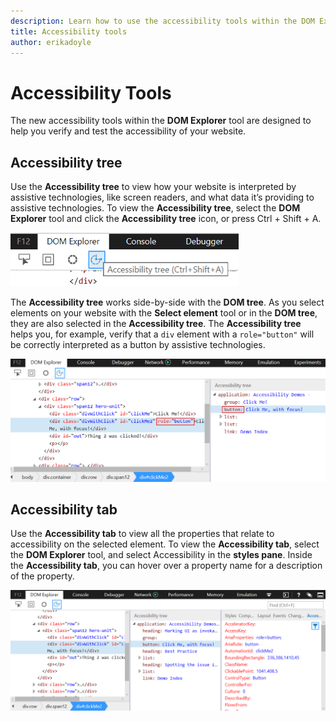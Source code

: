 ```yaml
---
description: Learn how to use the accessibility tools within the DOM Explorer tool to help you verify and test the accessibility of your website.
title: Accessibility tools
author: erikadoyle
---
```


# Accessibility Tools

The new accessibility tools within the **DOM Explorer** tool are designed to help you verify and test the accessibility of your website. 

## Accessibility tree
Use the **Accessibility tree** to view how your website is interpreted by assistive technologies, like screen readers, and what data it’s providing to assistive technologies. To view the **Accessibility tree**, select the **DOM Explorer** tool and click the **Accessibility tree** icon, or press Ctrl + Shift + A.

![F12 Accessibility tree button](../media/f12_a11y_treebutton.png)

The **Accessibility tree** works side-by-side with the **DOM tree**.  As you select elements on your website with the **Select element** tool or in the **DOM tree**, they are also selected in the **Accessibility tree**.  The **Accessibility tree** helps you, for example, verify that a `div` element with a `role="button"` will be correctly interpreted as a button by assistive technologies. 

![F12 DOM tree and Accessibility tree](../media/f12_a11y_tree.png)

## Accessibility tab

Use the **Accessibility tab** to view all the properties that relate to accessibility on the selected element. To view the **Accessibility tab**, select the **DOM Explorer** tool, and select Accessibility in the **styles pane**. Inside the **Accessibility tab**, you can hover over a property name for a description of the property. 

![F12 Accessibility properties tab](../media/f12_a11y_accessibilitytools.png)




